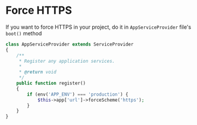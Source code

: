 # Force HTTPS

If you want to force HTTPS in your project, do it in `AppServiceProvider` file's `boot()` method
```php
class AppServiceProvider extends ServiceProvider
{
    /**
     * Register any application services.
     *
     * @return void
     */
    public function register()
    {
        if (env('APP_ENV') === 'production') {
            $this->app['url']->forceScheme('https');
        }
    }
}
```
